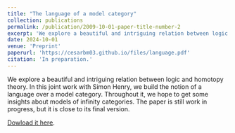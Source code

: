 ```yaml
---
title: "The language of a model category"
collection: publications
permalink: /publication/2009-10-01-paper-title-number-2
excerpt: 'We explore a beautiful and intriguing relation between logic and homotopy theory. In this joint work with Simon Henry, we build the notion of a language over a model category. Throughout it, we hope to get some insights about models of infinity categories. The paper is still work in progress, but it is close to its final version.'
date: 2024-10-01
venue: 'Preprint'
paperurl: 'https://cesarbm03.github.io/files/language.pdf'
citation: 'In preparation.'
---
```


 We explore a beautiful and intriguing relation between logic and homotopy theory. In this joint work with Simon Henry, we build the notion of a language over a model category. Throughout it, we hope to get some insights about models of infinity categories. The paper is still work in progress, but it is close to its final version.

 <a href="https://cesarbm03.github.io/files/language.pdf">Dowload it here</a>.
